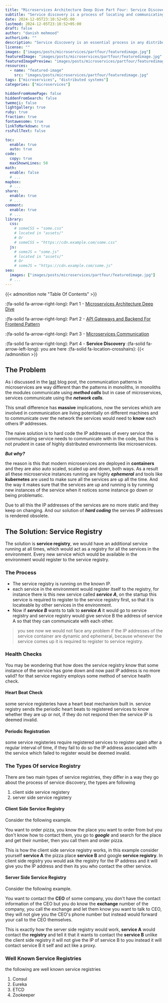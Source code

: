 ```yaml
---
title: "Microservices Architecture Deep Dive Part Four: Service Discovery"
subtitle: "Service discovery is a process of locating and communicating with the other services in a highly distributed environment."
date: 2024-12-05T23:10:52+05:00
lastmod: 2024-12-05T23:10:52+05:00
draft: false
author: "danish mehmood"
authorLink: ""
description: "Service discovery is an essential process in any distributed microservices environment, as it makes the environment scalable and solves a very specific communication problem. In this blog post I will go deep into this process and what are the different patterns used to implement this."
license: ""
images: ["images/posts/microservices/partfour/featuredimage.jpg"]
featuredImage: "images/posts/microservices/partfour/featuredimage.jpg"
featuredImagePreview: "images/posts/microservices/partfour/featuredimage.jpg"
resources:
  - name: "featured-image"
    src: "images/posts/microservices/partfour/featuredimage.jpg"
tags: ["microservices", "distributed systems"]
categories: ["microservices"]

hiddenFromHomePage: false
hiddenFromSearch: false
twemoji: false
lightgallery: true
ruby: true
fraction: true
fontawesome: true
linkToMarkdown: true
rssFullText: false

toc:
  enable: true
  auto: true
code:
  copy: true
  maxShownLines: 50
math:
  enable: false
  # ...
mapbox:
  # ...
share:
  enable: true
  # ...
comment:
  enable: true
  # ...
library:
  css:
    # someCSS = "some.css"
    # located in "assets/"
    # Or
    # someCSS = "https://cdn.example.com/some.css"
  js:
    # someJS = "some.js"
    # located in "assets/"
    # Or
    # someJS = "https://cdn.example.com/some.js"
seo:
  images: ["images/posts/microservices/partfour/featuredimage.jpg"]
  # ...
---
```


{{< admonition note "Table Of Contents" >}}

:(fa-solid fa-arrow-right-long): Part 1 - [Microservices Architecture Deep Dive](https://danish-mehmood.github.io/microservices-architecture-deep-dive-part-one/)

:(fa-solid fa-arrow-right-long): Part 2 - [API Gateways and Backend For Frontend Pattern](https://danish-mehmood.github.io/microservices-architecture-deep-dive-part-two--api-gateways-and-bff-pattern/)

:(fa-solid fa-arrow-right-long): Part 3 - [Microservices Communication](https://danish-mehmood.github.io/microservices-architecture-deep-dive-part-three-communications/)

:(fa-solid fa-arrow-right-long): Part 4 - **Service Discovery** :(fa-solid fa-arrow-left-long): you are here :(fa-solid fa-location-crosshairs):
{{< /admonition >}}

## The Problem

As i discussed in the [last](https://danish-mehmood.github.io/microservices-architecture-deep-dive-part-three-communications/) blog post, the communication patterns in microservices are way different than the patterns in monoliths, in monoliths the modules communicate using **_method calls_** but in case of microservices, services communicate using the **_network calls_**.

This small difference has **massive** implications, now the services which are involved in communication are living potentially on different machines and to communicate over the network the services would need to **know** each others IP addresses.

The naive solution is to hard code the IP addresses of every service the communicating service needs to communicate with in the code, but this is not prudent in case of highly distributed environments like microservices.

**_But why?_**

the reason is this that modern microservices are deployed in **containers** and they are also auto scaled, scaled up and down, both ways. As a result all these microservice instances running are highly **_ephemeral_** and tools like **kubernetes** are used to make sure all the services are up all the time. And the way it makes sure that the services are up and running is by running new instances of the service when it notices some instance go down or being problematic.

Due to all this the IP addresses of the services are no more static and they keep on changing. And our solution of **_hard coding_** the servies IP addresses is rendered obsolete.

## The Solution: Service Registry

The solution is **service registry**, we would have an additional service running at all times, which would act as a registry for all the services in the environment. Every new service which would be available in the environment would register to the service registry.

### The Process

- The service registry is running on the known IP.
- each service in the environment would register itself to the registry, for instance there is this new service called **_service A_**, on the startup this service is required to register to the service registry first, so that it is locateable by other services in the environment.
- Now if **_service B_** wants to talk to **_service A_** it would go to service registry and service registry would give service B the address of service A so that they can communicate with each other.

> you see now we would not face any problem if the IP addresses of the service container are dynamic and ephemeral, because whenever the service comes up it is required to register to service registry.

### Health Checks

You may be wondering that how does the service registry know that some instance of the service has gone down and now past IP address is no more valid?
for that service registry employs some method of service health check.

#### Heart Beat Check

some service registeries have a heart beat mechanism built in. service registry sends the periodic heart beats to registered services to know whether they are up or not, if they do not respond then the service IP is deemed invalid.

#### Periodic Registration

some service registeries require registered services to register again after a regular interval of time, if they fail to do so the IP address associated with the service which failed to register would be deemed invalid.

### The Types Of service Registry

There are two main types of service registries, they differ in a way they go about the process of service discovery, the types are following

1. client side service registery
2. server side service registery

#### Client Side Service Registry

Consider the following example.

You want to order pizza, you know the place you want to order from but you don't know how to contact them, you go to **_google_** and search for the place and get their number, then you call them and order pizza.

This is how the client side service registry works, in this example consider yourself **service A** the pizza place **service B** and google **service registry**. In client side registry you would ask the registry for the IP address and it will give you the IP address and then its you who contact the other service.

#### Server Side Service Registry

Consider the following example.

You want to contact the **CEO** of some company, you don't have the contact information of the CEO but you do know the **exchange** number of the company, you call the exchange and let them know you want to talk to CEO, they will not give you the CEO's phone number but instead would forward your call to the CEO themselves.

This is exactly how the server side registry would work, **service A** would contact the **registry** and tell it that it wants to contact the **service B** unlike the client side registry it will not give the IP of service B to you instead it will contact service B it self and act like a proxy.

### Well Known Service Registries

the following are well known service registries

1. Consul
1. Eureka
1. ETCD
1. Zookeeper

